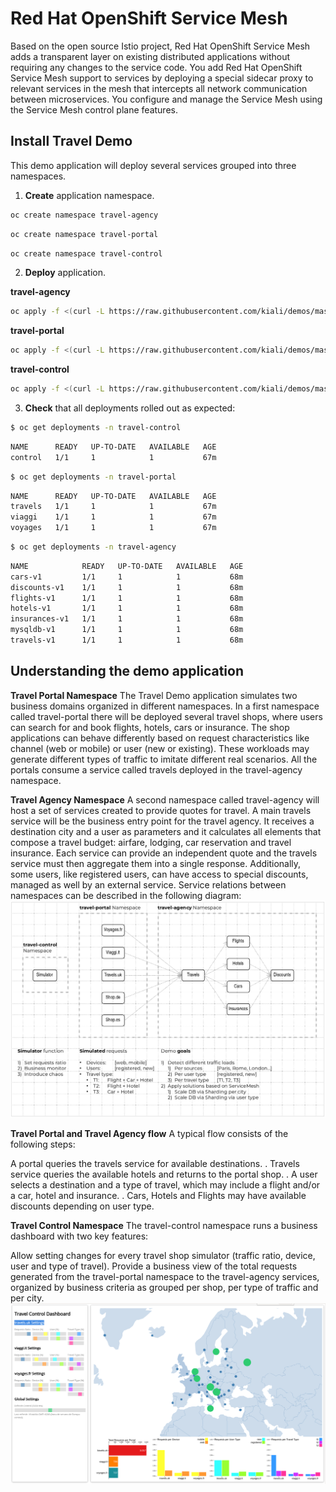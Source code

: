 # Red Hat OpenShift Service Mesh
Based on the open source Istio project, Red Hat OpenShift Service Mesh adds a transparent layer on existing distributed applications without requiring any changes to the service code. You add Red Hat OpenShift Service Mesh support to services by deploying a special sidecar proxy to relevant services in the mesh that intercepts all network communication between microservices. You configure and manage the Service Mesh using the Service Mesh control plane features.

## Install Travel Demo
This demo application will deploy several services grouped into three namespaces.

1. **Create** application namespace.
```bash
oc create namespace travel-agency
```
```bash
oc create namespace travel-portal
```
```bash
oc create namespace travel-control
```
2. **Deploy** application.

**travel-agency**
```bash
oc apply -f <(curl -L https://raw.githubusercontent.com/kiali/demos/master/travels/travel_agency.yaml) -n travel-agency
```
**travel-portal**
```bash
oc apply -f <(curl -L https://raw.githubusercontent.com/kiali/demos/master/travels/travel_portal.yaml) -n travel-portal
```
**travel-control**
```bash
oc apply -f <(curl -L https://raw.githubusercontent.com/kiali/demos/master/travels/travel_control.yaml) -n travel-control
```
3. **Check** that all deployments rolled out as expected:
```bash
$ oc get deployments -n travel-control
```
```bash
NAME      READY   UP-TO-DATE   AVAILABLE   AGE
control   1/1     1            1           67m
```
```bash
$ oc get deployments -n travel-portal
```
```bash
NAME      READY   UP-TO-DATE   AVAILABLE   AGE
travels   1/1     1            1           67m
viaggi    1/1     1            1           67m
voyages   1/1     1            1           67m
```
```bash
$ oc get deployments -n travel-agency
```
```bash
NAME            READY   UP-TO-DATE   AVAILABLE   AGE
cars-v1         1/1     1            1           68m
discounts-v1    1/1     1            1           68m
flights-v1      1/1     1            1           68m
hotels-v1       1/1     1            1           68m
insurances-v1   1/1     1            1           68m
mysqldb-v1      1/1     1            1           68m
travels-v1      1/1     1            1           68m

```
## Understanding the demo application
**Travel Portal Namespace**
The Travel Demo application simulates two business domains organized in different namespaces.
In a first namespace called travel-portal there will be deployed several travel shops, where users can search for and book flights, hotels, cars or insurance.
The shop applications can behave differently based on request characteristics like channel (web or mobile) or user (new or existing).
These workloads may generate different types of traffic to imitate different real scenarios.
All the portals consume a service called travels deployed in the travel-agency namespace.

**Travel Agency Namespace**
A second namespace called travel-agency will host a set of services created to provide quotes for travel.
A main travels service will be the business entry point for the travel agency. It receives a destination city and a user as parameters and it calculates all elements that compose a travel budget: airfare, lodging, car reservation and travel insurance.
Each service can provide an independent quote and the travels service must then aggregate them into a single response.
Additionally, some users, like registered users, can have access to special discounts, managed as well by an external service.
Service relations between namespaces can be described in the following diagram:
![Demo Diagram](./images/travels-demo-design.png)

**Travel Portal and Travel Agency flow**
A typical flow consists of the following steps:

A portal queries the travels service for available destinations. . Travels service queries the available hotels and returns to the portal shop. . A user selects a destination and a type of travel, which may include a flight and/or a car, hotel and insurance. . Cars, Hotels and Flights may have available discounts depending on user type.

**Travel Control Namespace**
The travel-control namespace runs a business dashboard with two key features:

Allow setting changes for every travel shop simulator (traffic ratio, device, user and type of travel).
Provide a business view of the total requests generated from the travel-portal namespace to the travel-agency services, organized by business criteria as grouped per shop, per type of traffic and per city.
![Travel Dashboard](./images/travels-dashboard.png)
